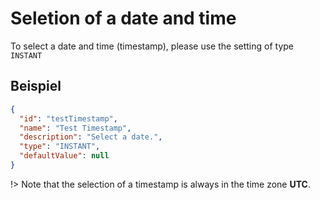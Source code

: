 # Seletion of a date and time
To select a date and time (timestamp), please use the setting of type `INSTANT`

## Beispiel
```json
{
  "id": "testTimestamp",
  "name": "Test Timestamp",
  "description": "Select a date.",
  "type": "INSTANT",
  "defaultValue": null
}
```

!> Note that the selection of a timestamp is always in the time zone **UTC**.